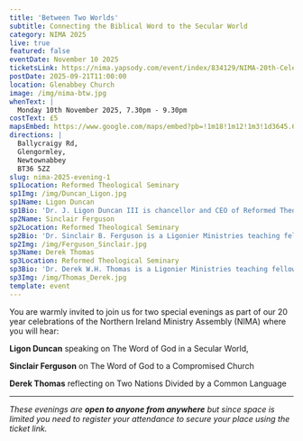 ```yaml
---
title: 'Between Two Worlds'
subtitle: Connecting the Biblical Word to the Secular World
category: NIMA 2025
live: true
featured: false
eventDate: November 10 2025
ticketsLink: https://nima.yapsody.com/event/index/834129/NIMA-20th-Celebration-Monday-Evening-Event
postDate: 2025-09-21T11:00:00
location: Glenabbey Church
image: /img/nima-btw.jpg
whenText: |
  Monday 10th November 2025, 7.30pm - 9.30pm
costText: £5
mapsEmbed: https://www.google.com/maps/embed?pb=!1m18!1m12!1m3!1d3645.6236751214624!2d-5.9722305222235414!3d54.68688067270845!2m3!1f0!2f0!3f0!3m2!1i1024!2i768!4f13.1!3m3!1m2!1s0x4861a62f15167c87%3A0xbdaf7fd3f7eba25d!2sGlenabbey%20Church!5e1!3m2!1sen!2suk!4v1758536171689!5m2!1sen!2suk
directions: |
  Ballycraigy Rd,
  Glengormley, 
  Newtownabbey
  BT36 5ZZ
slug: nima-2025-evening-1
sp1Location: Reformed Theological Seminary
sp1Img: /img/Duncan_Ligon.jpg
sp1Name: Ligon Duncan
sp1Bio: 'Dr. J. Ligon Duncan III is chancellor and CEO of Reformed Theological Seminary, where he is also the John E. Richards Professor of Systematic and Historical Theology. Dr. Duncan has written, edited, and contributed to several books including Preaching the Cross, Women’s Ministry in the Local Church, Should We Leave Our Churches?, and Fear Not!'
sp2Name: Sinclair Ferguson
sp2Location: Reformed Theological Seminary
sp2Bio: 'Dr. Sinclair B. Ferguson is a Ligonier Ministries teaching fellow, vice-chairman of Ligonier Ministries, and Chancellor’s Professor of Systematic Theology at Reformed Theological Seminary. He is author of many books, including The Whole Christ, Maturity, and Devoted to God’s Church. Dr. Ferguson is also host of the podcast Things Unseen.'
sp2Img: /img/Ferguson_Sinclair.jpg
sp3Name: Derek Thomas
sp3Location: Reformed Theological Seminary
sp3Bio: 'Dr. Derek W.H. Thomas is a Ligonier Ministries teaching fellow and Chancellor’s Professor of Systematic and Pastoral Theology at Reformed Theological Seminary. He is author of many books, including Heaven on Earth, Strength for the Weary, and Let Us Worship God.'
sp3Img: /img/Thomas_Derek.jpg
template: event
---
```


You are warmly invited to join us for two special evenings as part of our 20 year celebrations of the Northern Ireland Ministry Assembly (NIMA) where you will hear:

**Ligon Duncan** speaking on The Word of God in a Secular World,

**Sinclair Ferguson** on The Word of God to a Compromised Church

**Derek Thomas** reflecting on Two Nations Divided by a Common Language

---

_These evenings are **open to anyone from anywhere** but since space is limited you need to register your attendance to secure your place using the ticket link._
